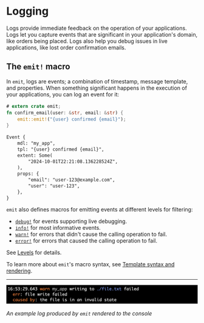 # Logging

Logs provide immediate feedback on the operation of your applications. Logs let you capture events that are significant in your application's domain, like orders being placed. Logs also help you debug issues in live applications, like lost order confirmation emails.

## The `emit!` macro

In `emit`, logs are events; a combination of timestamp, message template, and properties. When something significant happens in the execution of your applications, you can log an event for it:

```rust
# extern crate emit;
fn confirm_email(user: &str, email: &str) {
    emit::emit!("{user} confirmed {email}");
}
```

```text
Event {
    mdl: "my_app",
    tpl: "{user} confirmed {email}",
    extent: Some(
        "2024-10-01T22:21:08.136228524Z",
    ),
    props: {
        "email": "user-123@example.com",
        "user": "user-123",
    },
}
```

`emit` also defines macros for emitting events at different levels for filtering:

- [`debug!`](https://docs.rs/emit/1.12.0/emit/macro.debug.html) for events supporting live debugging.
- [`info!`](https://docs.rs/emit/1.12.0/emit/macro.info.html) for most informative events.
- [`warn!`](https://docs.rs/emit/1.12.0/emit/macro.warn.html) for errors that didn't cause the calling operation to fail.
- [`error!`](https://docs.rs/emit/1.12.0/emit/macro.error.html) for errors that caused the calling operation to fail.

See [Levels](./logging/levels.md) for details.

To learn more about `emit`'s macro syntax, see [Template syntax and rendering](../reference/templates.md).

-----

![an example log rendered to the console](../asset/term-err.png)

_An example log produced by `emit` rendered to the console_
